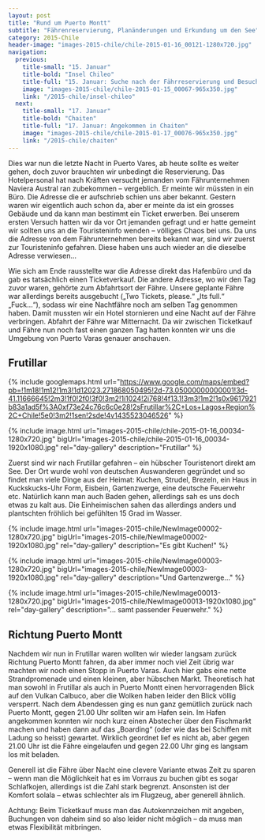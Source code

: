 ```yaml
---
layout: post
title: "Rund um Puerto Montt"
subtitle: "Fährenreservierung, Planänderungen und Erkundung um den See"
category: 2015-Chile
header-image: "images-2015-chile/chile-2015-01-16_00121-1280x720.jpg"
navigation:
  previous:
    title-small: "15. Januar"
    title-bold: "Insel Chileo"
    title-full: "15. Januar: Suche nach der Fährreservierung und Besuch der Insel Chileo"
    image: "images-2015-chile/chile-2015-01-15_00067-965x350.jpg"
    link: "/2015-chile/insel-chileo"
  next:
    title-small: "17. Januar"
    title-bold: "Chaiten"
    title-full: "17. Januar: Angekommen in Chaiten"
    image: "images-2015-chile/chile-2015-01-17_00076-965x350.jpg"
    link: "/2015-chile/chaiten"
---
```

Dies war nun die letzte Nacht in Puerto Vares, ab heute sollte es weiter gehen, doch zuvor brauchten wir unbedingt die Reservierung. Das Hotelpersonal hat nach Kräften versucht jemanden vom Fährunternehmen Naviera Austral ran zubekommen – vergeblich. Er meinte wir müssten in ein Büro. Die Adresse die er aufschrieb schien uns aber bekannt. Gestern waren wir eigentlich auch schon da, aber er meinte da ist ein grosses Gebäude und da kann man bestimmt ein Ticket erwerben. Bei unserem ersten Versuch hatten wir da vor Ort jemanden gefragt und er hatte gemeint wir sollten uns an die Touristeninfo wenden – völliges Chaos bei uns. Da uns die Adresse von dem Fährunternehmen bereits bekannt war, sind wir zuerst zur Touristeninfo gefahren. Diese haben uns auch wieder an die dieselbe Adresse verwiesen...

Wie sich am Ende rausstellte war die Adresse direkt das Hafenbüro und da gab es tatsächlich einen Ticketverkauf. Die andere Adresse, wo wir den Tag zuvor waren, gehörte zum Abfahrtsort der Fähre. Unsere geplante Fähre war allerdings bereits ausgebucht („Two Tickets, please.“ „Its full.“ „Fuck…“), sodass wir eine Nachtfähre noch am selben Tag genommen haben. Damit mussten wir ein Hotel stornieren und eine Nacht auf der Fähre verbringen. Abfahrt der Fähre war Mitternacht. Da wir zwischen Ticketkauf und Fähre nun noch fast einen ganzen Tag hatten konnten wir uns die Umgebung von Puerto Varas genauer anschauen.

## Frutillar

{% include googlemaps.html url="https://www.google.com/maps/embed?pb=!1m18!1m12!1m3!1d12023.271868050495!2d-73.05000000000001!3d-41.11666645!2m3!1f0!2f0!3f0!3m2!1i1024!2i768!4f13.1!3m3!1m2!1s0x9617921b83a1ad5f%3A0xf73e24c76c6c0e28!2sFrutillar%2C+Los+Lagos+Region%2C+Chile!5e0!3m2!1sen!2sde!4v1435523046526" %}

{% include image.html url="images-2015-chile/chile-2015-01-16_00034-1280x720.jpg" bigUrl="images-2015-chile/chile-2015-01-16_00034-1920x1080.jpg" rel="day-gallery" description="Frutillar" %}

Zuerst sind wir nach Frutillar gefahren – ein hübscher Touristenort direkt am See. Der Ort wurde wohl von deutschen Auswanderen gegründet und so findet man viele Dinge aus der Heimat: Kuchen, Strudel, Brezeln, ein Haus in Kuckskucks-Uhr Form, Eisbein, Gartenzwerge, eine deutsche Feuerwehr etc. Natürlich kann man auch Baden gehen, allerdings sah es uns doch etwas zu kalt aus. Die Einheimischen sahen das allerdings anders und plantschten fröhlich bei gefühlten 15 Grad im Wasser.

{% include image.html url="images-2015-chile/NewImage00002-1280x720.jpg" bigUrl="images-2015-chile/NewImage00002-1920x1080.jpg" rel="day-gallery" description="Es gibt Kuchen!" %}

{% include image.html url="images-2015-chile/NewImage00003-1280x720.jpg" bigUrl="images-2015-chile/NewImage00003-1920x1080.jpg" rel="day-gallery" description="Und Gartenzwerge..." %}

{% include image.html url="images-2015-chile/NewImage00013-1280x720.jpg" bigUrl="images-2015-chile/NewImage00013-1920x1080.jpg" rel="day-gallery" description="... samt passender Feuerwehr." %}

## Richtung Puerto Montt

Nachdem wir nun in Frutillar waren wollten wir wieder langsam zurück Richtung Puerto Montt fahren, da aber immer noch viel Zeit übrig war machten wir noch einen Stopp in Puerto Varas. Auch hier gabs eine nette Strandpromenade und einen kleinen, aber hübschen Markt. Theoretisch hat man sowohl in Frutillar als auch in Puerto Montt einen hervorragenden Blick auf den Vulkan Calbuco, aber die Wolken haben leider den Blick völlig versperrt.
Nach dem Abendessen ging es nun ganz gemütlich zurück nach Puerto Montt, gegen 21.00 Uhr sollten wir am Hafen sein. Im Hafen angekommen konnten wir noch kurz einen Abstecher über den Fischmarkt machen und haben dann auf das „Boarding“ (oder wie das bei Schiffen mit Ladung so heisst) gewartet. Wirklich geordnet lief es nicht ab, aber gegen 21.00 Uhr ist die Fähre eingelaufen und gegen 22.00 Uhr ging es langsam los mit beladen.  

Generell ist die Fähre über Nacht eine clevere Variante etwas Zeit zu sparen – wenn man die Möglichkeit hat es im Vorraus zu buchen gibt es sogar Schlafkojen, allerdings ist die Zahl stark begrenzt. Ansonsten ist der Komfort solala – etwas schlechter als im Flugzeug, aber generell ähnlich.

Achtung: Beim Ticketkauf muss man das Autokennzeichen mit angeben, Buchungen von daheim sind so also leider nicht möglich – da muss man etwas Flexibilität mitbringen.
